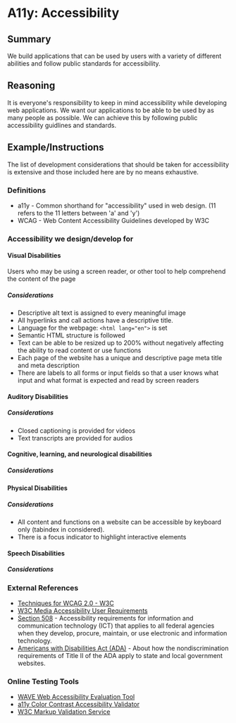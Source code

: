 # A11y: Accessibility
## Summary
We build applications that can be used by users with a variety of different abilities and follow public standards for accessibility.


## Reasoning
It is everyone's responsibility to keep in mind accessibility while developing web applications. We want our applications to be able to be used by as many people as possible. We can achieve this by following public accessibility guidlines and standards. 


## Example/Instructions
The list of development considerations that should be taken for accessibility is extensive and those included here are by no means exhaustive.

### Definitions
* a11y - Common shorthand for "accessibility" used in web design. (11 refers to the 11 letters between 'a' and 'y')
* WCAG - Web Content Accessibility Guidelines developed by W3C

### Accessibility we design/develop for
#### Visual Disabilities
Users who may be using a screen reader, or other tool to help comprehend the content of the page
##### Considerations
* Descriptive alt text is assigned to every meaningful image
* All hyperlinks and call actions have a descriptive title.
* Language for the webpage: `<html lang="en">` is set
* Semantic HTML structure is followed
* Text can be able to be resized up to 200% without negatively affecting the ability to read content or use functions
* Each page of the website has a unique and descriptive page meta title and meta description
* There are labels to all forms or input fields so that a user knows what input and what format is expected and read by screen readers
#### Auditory Disabilities

##### Considerations
* Closed captioning is provided for videos
* Text transcripts are provided for audios

#### Cognitive, learning, and neurological disabilities

##### Considerations

#### Physical Disabilities

##### Considerations
* All content and functions on a website can be accessible by keyboard only (tabindex in considered).
* There is a focus indicator to highlight interactive elements

#### Speech Disabilities

##### Considerations


### External References
* [Techniques for WCAG 2.0 - W3C](https://www.w3.org/TR/WCAG20-TECHS/)
* [W3C Media Accessibility User Requirements](https://www.w3.org/TR/media-accessibility-reqs/)
* [Section 508](https://www.access-board.gov/guidelines-and-standards/communications-and-it/about-the-section-508-standards/guide-to-the-section-508-standards) - Accessibility requirements for information and communication technology (ICT) that applies to all federal agencies when they develop, procure, maintain, or use electronic and information technology.
* [Americans with Disabilities Act (ADA)](https://www.ada.gov/pcatoolkit/chap5toolkit.htm) - About how the nondiscrimination requirements of Title II of the ADA apply to state and local government websites.

### Online Testing Tools
* [WAVE Web Accessibility Evaluation Tool](https://wave.webaim.org/)
* [a11y Color Contrast Accessibility Validator](https://color.a11y.com/)
* [W3C Markup Validation Service](https://validator.w3.org/)